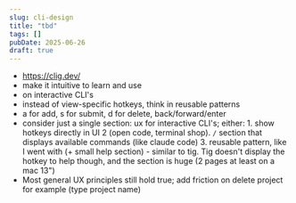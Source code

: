 ```yaml
---
slug: cli-design
title: "tbd"
tags: []
pubDate: 2025-06-26
draft: true
---
```


- https://clig.dev/
- make it intuitive to learn and use
- on interactive CLI's
- instead of view-specific hotkeys, think in reusable patterns
- a for add, s for submit, d for delete, back/forward/enter
- consider just a single section: ux for interactive CLI's; either: 1. show hotkeys directly in UI 2 (open code, terminal shop). `/` section that displays available commands (like claude code) 3. reusable pattern, like I went with (+ small help section) - similar to tig. Tig doesn't display the hotkey to help though, and the section is huge (2 pages at least on a mac 13")
- Most general UX principles still hold true; add friction on delete project for example (type project name)
